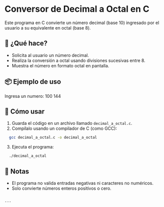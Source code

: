 
# Conversor de Decimal a Octal en C

Este programa en C convierte un número decimal (base 10) ingresado por el usuario a su equivalente en octal (base 8).

## 🧠 ¿Qué hace?

- Solicita al usuario un número decimal.
- Realiza la conversión a octal usando divisiones sucesivas entre 8.
- Muestra el número en formato octal en pantalla.

## 📦 Ejemplo de uso

  Ingresa un numero: 100
  144

## 🚀 Cómo usar

  1. Guarda el código en un archivo llamado `decimal_a_octal.c`.
  2. Compílalo usando un compilador de C (como GCC):

```bash
  gcc decimal_a_octal.c -o decimal_a_octal
```

3. Ejecuta el programa:

```bash
  ./decimal_a_octal
```

## 📌 Notas

- El programa no valida entradas negativas ni caracteres no numéricos.
- Solo convierte números enteros positivos o cero.
```

---

